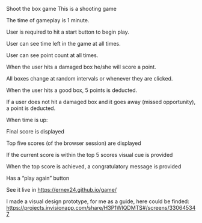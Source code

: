 Shoot the box game
This is a shooting game

The time of gameplay is 1 minute.

User is required to hit a start button to begin play.

User can see time left in the game at all times.

User can see point count at all times.

When the user hits a damaged box he/she will score a point.

All boxes change at random intervals or whenever they are clicked.

When the user hits a good box, 5 points is deducted.

If a user does not hit a damaged box and it goes away (missed opportunity), a point is deducted.

When time is up:

Final score is displayed

Top five scores (of the browser session) are displayed

If the current score is within the top 5 scores visual cue is provided

When the top score is achieved, a congratulatory message is provided

Has a “play again” button

See it live in https://ernex24.github.io/game/

I made a visual design prototype, for me as a guide, here could be finded: https://projects.invisionapp.com/share/H3P1WIQDMTS#/screens/330645347